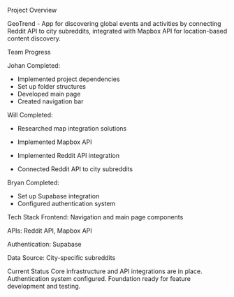 Project Overview

GeoTrend - App for discovering global events and activities by connecting Reddit API to city subreddits, integrated with Mapbox API for location-based content discovery.

Team Progress

Johan
Completed:
- Implemented project dependencies
- Set up folder structures
- Developed main page
- Created navigation bar

Will
Completed:
- Researched map integration solutions

- Implemented Mapbox API

- Implemented Reddit API integration

- Connected Reddit API to city subreddits

Bryan
Completed:
- Set up Supabase integration
- Configured authentication system

Tech Stack
Frontend: Navigation and main page components

APIs: Reddit API, Mapbox API

Authentication: Supabase

Data Source: City-specific subreddits

Current Status
Core infrastructure and API integrations are in place. Authentication system configured. Foundation ready for feature development and testing.